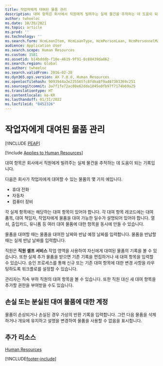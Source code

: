 ```yaml
---
title: 작업자에게 대여된 물품 관리
description: 대여 항목은 회사에서 직원에게 빌려주는 실제 물건을 추적하는 데 도움이 되는 기록입니다.
author: twheeloc
ms.date: 10/28/2021
ms.topic: article
ms.prod: ''
ms.technology: ''
ms.search.form: HcmLoanItem, HcmLoanType, HcmPersonLoan, HcmPersonnelManagementWorkspace
audience: Application User
ms.search.scope: Human Resources
ms.custom: 3581
ms.assetid: b14bdddb-f10e-4619-9f91-8c88439da862
ms.search.region: Global
ms.author: twheeloc
ms.search.validFrom: 2016-02-28
ms.dyn365.ops.version: AX 7.0.0, Human Resources
ms.openlocfilehash: 9093944a2e225565fc8fdba8f9a487303369c251
ms.sourcegitcommit: 3a7f1fe72ac08e62dda1045e0fb97f7174b69a25
ms.translationtype: HT
ms.contentlocale: ko-KR
ms.lasthandoff: 01/31/2022
ms.locfileid: "8452326"
---
```

# <a name="manage-items-that-are-lent-to-workers"></a>작업자에게 대여된 물품 관리


[!INCLUDE [PEAP](../includes/peap-1.md)]

[!include [Applies to Human Resources](../includes/applies-to-hr.md)]

대여 항목은 회사에서 직원에게 빌려주는 실제 물건을 추적하는 데 도움이 되는 기록입니다. 

다음은 회사가 작업자에게 대여할 수 있는 물품의 몇 가지 예입니다.

-   휴대 전화
-   자동차
-   컴퓨터 장비

각 실제 항목에는 해당하는 대여 항목이 있어야 합니다. 각 대여 항목 레코드에는 대여 품목, 대여 책임자, 작업자에게 물품을 대여 가능한 일수가 설명되어 있어야 합니다. 열쇠, 출입카드, 유니폼 등 여러 대여 물품에 대한 항목을 동시에 만들 수 있습니다. 

물품을 대여할 때는 물품을 대여한 날짜와 반납 예정 날짜를 입력합니다. 물품을 반납할 때는 실제 반납 날짜를 입력합니다.

직원은 **직원 셀프 서비스** 작업 영역을 사용하여 자신에게 대여된 물품의 기록을 볼 수 있습니다. 또한 실제 추가 물품을 받으면 기존 기록을 편집하거나 새 대여 항목을 입력할 수 있습니다. 승인 프로세스를 통해 신규 또는 기존 대여 항목에 대한 변경 사항을 라우팅하도록 워크플로를 설정할 수 있습니다. 

관리자는 직속 부하 직원의 대여 항목을 볼 수 있습니다. 또한 직원 대신 새 대여 항목을 추가할 권한을 부여받을 수도 있습니다.

##  <a name="account-for-lost-or-misplaced-loan-items"></a>손실 또는 분실된 대여 물품에 대한 계정

물품이 손상되거나 손실된 경우 가상의 반환 기록을 입력합니다. 그런 다음 물품을 삭제하거나 개요에 유지하고 설명을 변경하여 물품을 사용할 수 없음을 표시합니다.


## <a name="additional-resources"></a>추가 리소스

[Human Resources](index.md)





[!INCLUDE[footer-include](../includes/footer-banner.md)]

